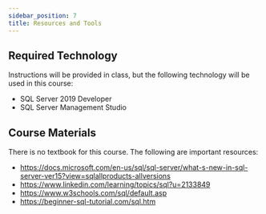 ```yaml
---
sidebar_position: 7
title: Resources and Tools
---
```


## Required Technology

Instructions will be provided in class, but the following technology will be used in this course:

* SQL Server 2019 Developer
* SQL Server Management Studio

## Course Materials

There is no textbook for this course. The following are important resources:

* <https://docs.microsoft.com/en-us/sql/sql-server/what-s-new-in-sql-server-ver15?view=sqlallproducts-allversions>
* <https://www.linkedin.com/learning/topics/sql?u=2133849>
* <https://www.w3schools.com/sql/default.asp>
* <https://beginner-sql-tutorial.com/sql.htm>
